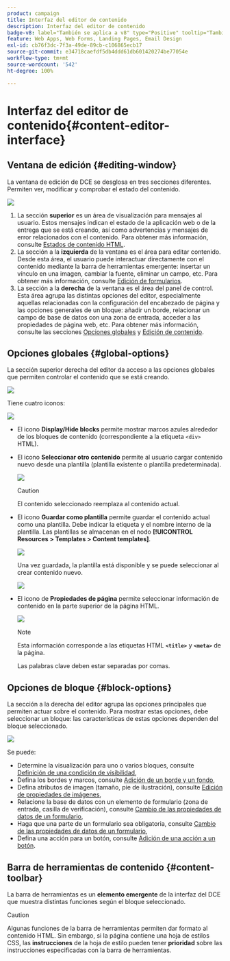 ```yaml
---
product: campaign
title: Interfaz del editor de contenido
description: Interfaz del editor de contenido
badge-v8: label="También se aplica a v8" type="Positive" tooltip="También se aplica a Campaign v8"
feature: Web Apps, Web Forms, Landing Pages, Email Design
exl-id: cb76f3dc-7f3a-49de-89cb-c106865ecb17
source-git-commit: e34718caefdf5db4ddd61db601420274be77054e
workflow-type: tm+mt
source-wordcount: '542'
ht-degree: 100%

---
```


# Interfaz del editor de contenido{#content-editor-interface}



## Ventana de edición {#editing-window}

La ventana de edición de DCE se desglosa en tres secciones diferentes. Permiten ver, modificar y comprobar el estado del contenido.

![](assets/dce_decoupe_window_nb.png)

1. La sección **superior** es un área de visualización para mensajes al usuario. Estos mensajes indican el estado de la aplicación web o de la entrega que se está creando, así como advertencias y mensajes de error relacionados con el contenido. Para obtener más información, consulte [Estados de contenido HTML](content-editing-best-practices.md#html-content-statuses).
1. La sección a la **izquierda** de la ventana es el área para editar contenido. Desde esta área, el usuario puede interactuar directamente con el contenido mediante la barra de herramientas emergente: insertar un vínculo en una imagen, cambiar la fuente, eliminar un campo, etc. Para obtener más información, consulte [Edición de formularios](editing-content.md#editing-forms).
1. La sección a la **derecha** de la ventana es el área del panel de control. Esta área agrupa las distintas opciones del editor, especialmente aquellas relacionadas con la configuración del encabezado de página y las opciones generales de un bloque: añadir un borde, relacionar un campo de base de datos con una zona de entrada, acceder a las propiedades de página web, etc. Para obtener más información, consulte las secciones [Opciones globales](#global-options) y [Edición de contenido](editing-content.md).

## Opciones globales {#global-options}

La sección superior derecha del editor da acceso a las opciones globales que permiten controlar el contenido que se está creando.

![](assets/dce_global_options.png)

Tiene cuatro iconos:

![](assets/dce_icons_sidebar.png)

* El icono **Display/Hide blocks** permite mostrar marcos azules alrededor de los bloques de contenido (correspondiente a la etiqueta `<div>` HTML).

* El icono **Seleccionar otro contenido** permite al usuario cargar contenido nuevo desde una plantilla (plantilla existente o plantilla predeterminada).

  ![](assets/dce_popup_templatechoice.png)

  >[!CAUTION]
  >
  >El contenido seleccionado reemplaza al contenido actual.

* El icono **Guardar como plantilla** permite guardar el contenido actual como una plantilla. Debe indicar la etiqueta y el nombre interno de la plantilla. Las plantillas se almacenan en el nodo **[!UICONTROL Resources > Templates > Content templates]**.

  ![](assets/dce_popup_savetemplate.png)

  Una vez guardada, la plantilla está disponible y se puede seleccionar al crear contenido nuevo.

  ![](assets/dce_create_fromtemplate.png)

* El icono de **Propiedades de página** permite seleccionar información de contenido en la parte superior de la página HTML.

  ![](assets/dce_popup_headerhtml.png)

  >[!NOTE]
  >
  >Esta información corresponde a las etiquetas HTML **`<title>`** y **`<meta>`** de la página.
  >
  >Las palabras clave deben estar separadas por comas.

## Opciones de bloque {#block-options}

La sección a la derecha del editor agrupa las opciones principales que permiten actuar sobre el contenido. Para mostrar estas opciones, debe seleccionar un bloque: las características de estas opciones dependen del bloque seleccionado.

![](assets/dce_right_section.png)

Se puede:

* Determine la visualización para uno o varios bloques, consulte [Definición de una condición de visibilidad](editing-content.md#defining-a-visibility-condition),
* Defina los bordes y marcos, consulte [Adición de un borde y un fondo](editing-content.md#adding-a-border-and-background),
* Defina atributos de imagen (tamaño, pie de ilustración), consulte [Edición de propiedades de imágenes](editing-content.md#editing-image-properties),
* Relacione la base de datos con un elemento de formulario (zona de entrada, casilla de verificación), consulte [Cambio de las propiedades de datos de un formulario](editing-content.md#changing-the-data-properties-for-a-form),
* Haga que una parte de un formulario sea obligatoria, consulte [Cambio de las propiedades de datos de un formulario](editing-content.md#changing-the-data-properties-for-a-form),
* Defina una acción para un botón, consulte [Adición de una acción a un botón](editing-content.md#adding-an-action-to-a-button).

## Barra de herramientas de contenido {#content-toolbar}

La barra de herramientas es un **elemento emergente** de la interfaz del DCE que muestra distintas funciones según el bloque seleccionado.

>[!CAUTION]
>
>Algunas funciones de la barra de herramientas permiten dar formato al contenido HTML. Sin embargo, si la página contiene una hoja de estilos CSS, las **instrucciones** de la hoja de estilo pueden tener **prioridad** sobre las instrucciones especificadas con la barra de herramientas.
